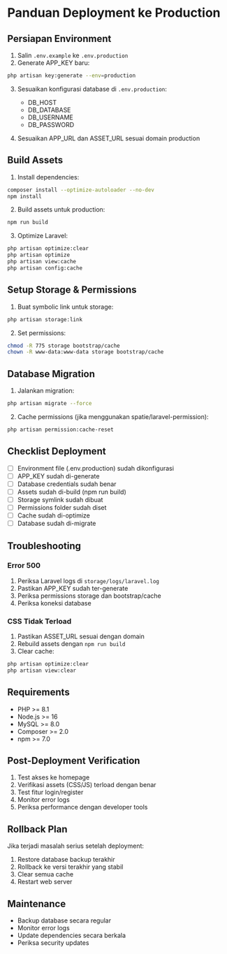# Panduan Deployment ke Production

## Persiapan Environment

1. Salin `.env.example` ke `.env.production`
2. Generate APP_KEY baru:
```bash
php artisan key:generate --env=production
```
3. Sesuaikan konfigurasi database di `.env.production`:
   - DB_HOST
   - DB_DATABASE
   - DB_USERNAME
   - DB_PASSWORD

4. Sesuaikan APP_URL dan ASSET_URL sesuai domain production

## Build Assets

1. Install dependencies:
```bash
composer install --optimize-autoloader --no-dev
npm install
```

2. Build assets untuk production:
```bash
npm run build
```

3. Optimize Laravel:
```bash
php artisan optimize:clear
php artisan optimize
php artisan view:cache
php artisan config:cache
```

## Setup Storage & Permissions

1. Buat symbolic link untuk storage:
```bash
php artisan storage:link
```

2. Set permissions:
```bash
chmod -R 775 storage bootstrap/cache
chown -R www-data:www-data storage bootstrap/cache
```

## Database Migration

1. Jalankan migration:
```bash
php artisan migrate --force
```

2. Cache permissions (jika menggunakan spatie/laravel-permission):
```bash
php artisan permission:cache-reset
```

## Checklist Deployment

- [ ] Environment file (.env.production) sudah dikonfigurasi
- [ ] APP_KEY sudah di-generate
- [ ] Database credentials sudah benar
- [ ] Assets sudah di-build (npm run build)
- [ ] Storage symlink sudah dibuat
- [ ] Permissions folder sudah diset
- [ ] Cache sudah di-optimize
- [ ] Database sudah di-migrate

## Troubleshooting

### Error 500
1. Periksa Laravel logs di `storage/logs/laravel.log`
2. Pastikan APP_KEY sudah ter-generate
3. Periksa permissions storage dan bootstrap/cache
4. Periksa koneksi database

### CSS Tidak Terload
1. Pastikan ASSET_URL sesuai dengan domain
2. Rebuild assets dengan `npm run build`
3. Clear cache:
```bash
php artisan optimize:clear
php artisan view:clear
```

## Requirements

- PHP >= 8.1
- Node.js >= 16
- MySQL >= 8.0
- Composer >= 2.0
- npm >= 7.0

## Post-Deployment Verification

1. Test akses ke homepage
2. Verifikasi assets (CSS/JS) terload dengan benar
3. Test fitur login/register
4. Monitor error logs
5. Periksa performance dengan developer tools

## Rollback Plan

Jika terjadi masalah serius setelah deployment:

1. Restore database backup terakhir
2. Rollback ke versi terakhir yang stabil
3. Clear semua cache
4. Restart web server

## Maintenance

- Backup database secara regular
- Monitor error logs
- Update dependencies secara berkala
- Periksa security updates
